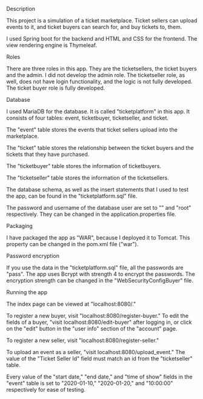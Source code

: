 Description

This project is a simulation of a ticket marketplace. Ticket sellers can upload events to it, and ticket buyers can search for, and buy tickets to,  them.

I used Spring boot for the backend and HTML and CSS for the frontend. The view rendering engine is Thymeleaf.


Roles


There are three roles in this app. They are the ticketsellers, the ticket buyers and the admin. I did not develop the admin role. The ticketseller role, as well, does not have login functionality, and the logic is not fully developed. The ticket buyer role is fully developed.


Database


I used MariaDB for the database. It is called "ticketplatform" in this app. It consists of four tables: event, ticketbuyer, ticketseller, and ticket.

The "event" table stores the events that ticket sellers upload into the marketplace.

The "ticket" table stores the relationship between the ticket buyers and the tickets that they have purchased.

The "ticketbuyer" table stores the information of ticketbuyers.

The "ticketseller" table stores the information of the ticketsellers.

The database schema, as well as the insert statements that I used to test the app, can be found in the "ticketplatform.sql" file.

The password and username of the database user are set to "" and "root" respectively. They can be changed in the application.properties file.


Packaging


I have packaged the app as "WAR", because I deployed it to Tomcat. This property can be changed in the pom.xml file ("<packaging>war</packaging>").


Password encryption

If you use the data in the "ticketplatform.sql" file, all the passwords are "pass". The app uses Bcrypt with strength 4 to encrypt the passwords.
The encryption strength can be changed in the "WebSecurityConfigBuyer" file.


Running the app


The index page can be viewed at "localhost:8080/."

To register a new buyer, visit "localhost:8080/register-buyer." To edit the fields of a buyer, "visit localhost:8080/edit-buyer" after logging in, or click on the "edit" button in the "user info" section of the "account" page.

To register a new seller, visit "localhost:8080/register-seller."

To upload an event as a seller, "visit localhost:8080/upload_event." The value of the "Ticket Seller Id" field must match an id from the "ticketseller" table.

Every value of the "start date," "end date," and "time of show" fields in the "event" table is set to "2020-01-10," "2020-01-20," and "10:00:00" respectively for ease of testing.
